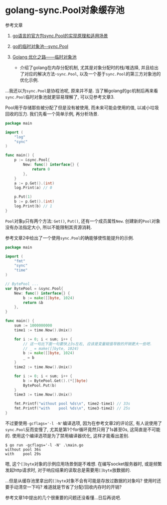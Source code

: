 # golang-sync.Pool对象缓存池

参考文章

1. [go语言的官方包sync.Pool的实现原理和适用场景](https://blog.csdn.net/yongjian_lian/article/details/42058893)

2. [go的临时对象池--sync.Pool](https://www.jianshu.com/p/2bd41a8f2254)

3. [Golang 优化之路——临时对象池](https://blog.cyeam.com/golang/2017/02/08/go-optimize-slice-pool)
	- 介绍了golang在内存分配机制, 尤其是对象分配时的栈/堆选择, 并且给出了对应的解决方法-`sync.Pool`, 以及一个基于`sync.Pool`的第三方对象池的优化示例.

...我还以为`sync.Pool`是协程池呢, 原来并不是. 当了解golang的gc机制后再来看`sync.Pool`临时对象池就更容易理解了, 可以见参考文章3.

Pool用于存储那些被分配了但是没有被使用, 而未来可能会使用的值, 以减小垃圾回收的压力. 我们先看一个简单示例, 再分析场景.

```go
package main

import (
	"log"
	"sync"
)

func main() {
	p := &sync.Pool{
		New: func() interface{} {
			return 0
		},
	}
	a := p.Get().(int)
	log.Print(a) // 0

	p.Put(1)
	b := p.Get().(int)
	log.Print(b) // 1
}

```

`Pool`对象`p`只有两个方法: `Get()`, `Put()`, 还有一个成员属性`New`. 创建新的`Pool`对象没有办法指定大小, 所以不能限制其资源消耗.

参考文章2中给出了一个使用`sync.Pool`的确能够使性能提升的示例.

```go
package main

import (
	"fmt"
	"sync"
	"time"
)

// BytePool ...
var BytePool = &sync.Pool{
	New: func() interface{} {
		b := make([]byte, 1024)
		return &b
	},
}

func main() {
	sum := 1000000000
	time1 := time.Now().Unix()

	for i := 0; i < sum; i++ {
		// 这一句比下面一句要快上3s左右, 应该是变量赋值导致的开销更大一些吧.
		// _ = make([]byte, 1024)
		b := make([]byte, 1024)
		_ = b
	}
	time2 := time.Now().Unix()

	for i := 0; i < sum; i++ {
		b := BytePool.Get().(*[]byte)
		BytePool.Put(b)
	}
	time3 := time.Now().Unix()

	fmt.Printf("without pool %ds\n", time2-time1) // 33s
	fmt.Printf("with    pool %ds\n", time3-time2) // 25s
}
```

不过要使用`-gcflags='-l -N'`编译选项, 因为在参考文章2的评论区, 有人说使用了`sync.Pool`反而变慢了, 尤其是第1个for循环竟然只用了1s甚至0s, 这简直是不可能的. 使用这个编译选项是为了禁用编译器优化, 这样才能看出差别.

```
$ go run -gcflags='-l -N' .\main.go
without pool 36s
with    pool 29s
```

嗯, 这个`[]byte`对象的示例应用场景倒是不难想. 在编写socket服务器时, 或是频繁发起http请求时, 对于响应结果的读取总是需要用`[]byte`放数据的.

...但是从缓存池里拿出的`[]byte`对象不会有可能是存放过数据的对象吗? 使用时还要手动清空一下吗? 难道就是节省了分配/回收内存时的开销?

参考文章1中提出的几个很重要的问题还没看懂...日后再说吧.
